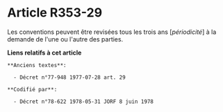 # Article R353-29

Les conventions peuvent être revisées tous les trois ans [*périodicité*] à la demande de l'une ou l'autre des parties.

**Liens relatifs à cet article**

	**Anciens textes**:

	  - Décret n°77-948 1977-07-28 art. 29

	**Codifié par**:

	  - Décret n°78-622 1978-05-31 JORF 8 juin 1978
